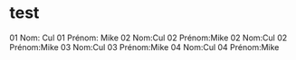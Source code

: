 # test
01 Nom: Cul
01 Prénom: Mike
02 Nom:Cul
02 Prénom:Mike
02 Nom:Cul
02 Prénom:Mike
03 Nom:Cul
03 Prénom:Mike
04 Nom:Cul
04 Prénom:Mike
